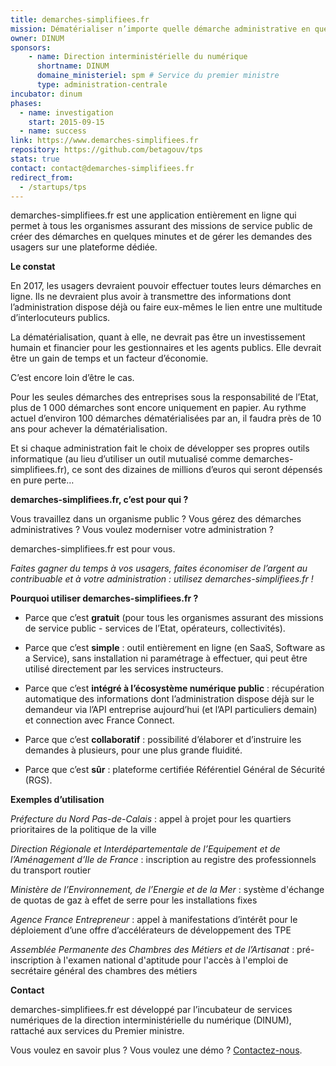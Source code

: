 ```yaml
---
title: demarches-simplifiees.fr
mission: Dématérialiser n’importe quelle démarche administrative en quelques minutes
owner: DINUM
sponsors: 
    - name: Direction interministérielle du numérique
      shortname: DINUM
      domaine_ministeriel: spm # Service du premier ministre
      type: administration-centrale
incubator: dinum
phases:
  - name: investigation
    start: 2015-09-15
  - name: success
link: https://www.demarches-simplifiees.fr
repository: https://github.com/betagouv/tps
stats: true
contact: contact@demarches-simplifiees.fr
redirect_from:
  - /startups/tps
---
```


demarches-simplifiees.fr est une application entièrement en ligne qui permet à tous les organismes assurant des missions de service public de créer des démarches en quelques minutes et de gérer les demandes des usagers sur une plateforme dédiée.

**Le constat**

En 2017, les usagers devraient pouvoir effectuer toutes leurs démarches en ligne. Ils ne devraient plus avoir à transmettre des informations dont l’administration dispose déjà ou faire eux-mêmes le lien entre une multitude d’interlocuteurs publics.

La dématérialisation, quant à elle, ne devrait pas être un investissement humain et financier pour les gestionnaires et les agents publics. Elle devrait être un gain de temps et un facteur d’économie.

C’est encore loin d’être le cas.

Pour les seules démarches des entreprises sous la responsabilité de l’Etat, plus de 1 000 démarches sont encore uniquement en papier. Au rythme actuel d’environ 100 démarches dématérialisées par an, il faudra près de 10 ans pour achever la dématérialisation.

Et si chaque administration fait le choix de développer ses propres outils informatique (au lieu d’utiliser un outil mutualisé comme demarches-simplifiees.fr), ce sont des dizaines de millions d’euros qui seront dépensés en pure perte…

**demarches-simplifiees.fr, c’est pour qui ?**

Vous travaillez dans un organisme public ? Vous gérez des démarches administratives ? Vous voulez moderniser votre administration ?

demarches-simplifiees.fr est pour vous.

*Faites gagner du temps à vos usagers, faites économiser de l’argent au contribuable et à votre administration : utilisez demarches-simplifiees.fr !*

**Pourquoi utiliser demarches-simplifiees.fr ?**

- Parce que c’est **gratuit** (pour tous les organismes assurant des missions de service public - services de l’Etat, opérateurs, collectivités).

- Parce que c’est **simple** : outil entièrement en ligne (en SaaS, Software as a Service), sans installation ni paramétrage à effectuer, qui peut être utilisé directement par les services instructeurs.

- Parce que c’est **intégré à l’écosystème numérique public** : récupération automatique des informations dont l’administration dispose déjà sur le demandeur via l’API entreprise aujourd’hui (et l’API particuliers demain) et connection avec France Connect.

- Parce que c’est **collaboratif** : possibilité d’élaborer et d’instruire les demandes à plusieurs, pour une plus grande fluidité.

- Parce que c’est **sûr** : plateforme certifiée Référentiel Général de Sécurité (RGS).

**Exemples d’utilisation**

*Préfecture du Nord Pas-de-Calais* : appel à projet pour les quartiers prioritaires de la politique de la ville

*Direction Régionale et Interdépartementale de l’Equipement et de l’Aménagement d’Ile de France* : inscription au registre des professionnels du transport routier

*Ministère de l’Environnement, de l’Energie et de la Mer* : système d'échange de quotas de gaz à effet de serre pour les installations fixes

*Agence France Entrepreneur* : appel à manifestations d’intérêt pour le déploiement d’une offre d’accélérateurs de développement des TPE

*Assemblée Permanente des Chambres des Métiers et de l’Artisanat* : pré-inscription à l'examen national d'aptitude pour l'accès à l'emploi de secrétaire général des chambres des métiers

**Contact**

demarches-simplifiees.fr est développé par l’incubateur de services numériques de la direction interministérielle du numérique (DINUM), rattaché aux services du Premier ministre.

Vous voulez en savoir plus ? Vous voulez une démo ? <a href="https://www.demarches-simplifiees.fr/contact">Contactez-nous</a>.
